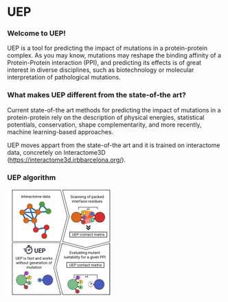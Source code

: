 # UEP

### Welcome to UEP!

UEP is a tool for predicting the impact of mutations in a protein-protein complex. As you may know, mutations may reshape the binding affinity of a Protein-Protein interaction (PPI), and predicting its effects is of great interest in diverse disciplines, such as biotechnology or molecular interpretation of pathological mutations.

### What makes UEP different from the state-of-the art?

Current state-of-the art methods for predicting the impact of mutations in a protein-protein rely on the description of physical energies, statistical potentials, conservation, shape complementarity, and more recently, machine learning-based approaches.

UEP moves appart from the state-of-the art and it is trained on interactome data, concretely on Interactome3D (https://interactome3d.irbbarcelona.org/).

### UEP algorithm

<img src="images/uep_algorithm.png" width="250" align="center">






